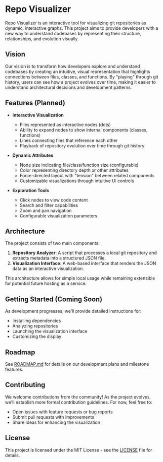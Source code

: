 # Repo Visualizer

Repo Visualizer is an interactive tool for visualizing git repositories as dynamic, interactive graphs. This project aims to provide developers with a new way to understand codebases by representing their structure, relationships, and evolution visually.

## Vision

Our vision is to transform how developers explore and understand codebases by creating an intuitive, visual representation that highlights connections between files, classes, and functions. By "playing" through git history, users can see how a project evolves over time, making it easier to understand architectural decisions and development patterns.

## Features (Planned)

- **Interactive Visualization**
  - Files represented as interactive nodes (dots)
  - Ability to expand nodes to show internal components (classes, functions)
  - Lines connecting files that reference each other
  - Playback of repository evolution over time through git history

- **Dynamic Attributes**
  - Node size indicating file/class/function size (configurable)
  - Color representing directory depth or other attributes
  - Force-directed layout with "tension" between related components
  - Customizable visualizations through intuitive UI controls

- **Exploration Tools**
  - Click nodes to view code content
  - Search and filter capabilities
  - Zoom and pan navigation
  - Configurable visualization parameters

## Architecture

The project consists of two main components:

1. **Repository Analyzer**: A script that processes a local git repository and extracts metadata into a structured JSON file.
2. **Visualization Interface**: A web-based interface that renders the JSON data as an interactive visualization.

This architecture allows for simple local usage while remaining extensible for potential future hosting as a service.

## Getting Started (Coming Soon)

As development progresses, we'll provide detailed instructions for:
- Installing dependencies
- Analyzing repositories
- Launching the visualization interface
- Customizing the display

## Roadmap

See [ROADMAP.md](ROADMAP.md) for details on our development plans and milestone features.

## Contributing

We welcome contributions from the community! As the project evolves, we'll establish more formal contribution guidelines. For now, feel free to:
- Open issues with feature requests or bug reports
- Submit pull requests with improvements
- Share ideas for enhancing the visualization

## License

This project is licensed under the MIT License - see the [LICENSE](LICENSE) file for details.